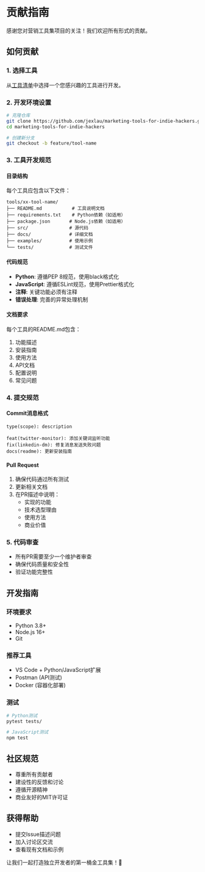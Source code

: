 # 贡献指南

感谢您对营销工具集项目的关注！我们欢迎所有形式的贡献。

## 如何贡献

### 1. 选择工具
从[工具清单](README.md#工具清单)中选择一个您感兴趣的工具进行开发。

### 2. 开发环境设置
```bash
# 克隆仓库
git clone https://github.com/jexlau/marketing-tools-for-indie-hackers.git
cd marketing-tools-for-indie-hackers

# 创建新分支
git checkout -b feature/tool-name
```

### 3. 工具开发规范

#### 目录结构
每个工具应包含以下文件：
```
tools/xx-tool-name/
├── README.md           # 工具说明文档
├── requirements.txt    # Python依赖（如适用）
├── package.json       # Node.js依赖（如适用）
├── src/               # 源代码
├── docs/              # 详细文档
├── examples/          # 使用示例
└── tests/             # 测试文件
```

#### 代码规范
- **Python**: 遵循PEP 8规范，使用black格式化
- **JavaScript**: 遵循ESLint规范，使用Prettier格式化
- **注释**: 关键功能必须有注释
- **错误处理**: 完善的异常处理机制

#### 文档要求
每个工具的README.md包含：
1. 功能描述
2. 安装指南
3. 使用方法
4. API文档
5. 配置说明
6. 常见问题

### 4. 提交规范

#### Commit消息格式
```
type(scope): description

feat(twitter-monitor): 添加关键词监听功能
fix(linkedin-dm): 修复消息发送失败问题
docs(readme): 更新安装指南
```

#### Pull Request
1. 确保代码通过所有测试
2. 更新相关文档
3. 在PR描述中说明：
   - 实现的功能
   - 技术选型理由
   - 使用方法
   - 商业价值

### 5. 代码审查
- 所有PR需要至少一个维护者审查
- 确保代码质量和安全性
- 验证功能完整性

## 开发指南

### 环境要求
- Python 3.8+
- Node.js 16+
- Git

### 推荐工具
- VS Code + Python/JavaScript扩展
- Postman (API测试)
- Docker (容器化部署)

### 测试
```bash
# Python测试
pytest tests/

# JavaScript测试
npm test
```

## 社区规范
- 尊重所有贡献者
- 建设性的反馈和讨论
- 遵循开源精神
- 商业友好的MIT许可证

## 获得帮助
- 提交Issue描述问题
- 加入讨论区交流
- 查看现有文档和示例

让我们一起打造独立开发者的第一桶金工具集！🚀 